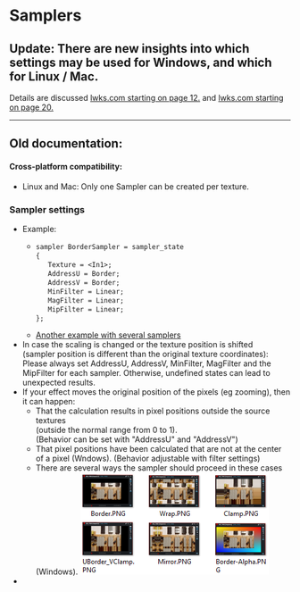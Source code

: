 # Samplers

## Update: There are new insights into which settings may be used for Windows, and which for Linux / Mac.  
 Details are discussed [lwks.com starting on page 12.](https://www.lwks.com/index.php?option=com_kunena&func=view&catid=7&id=143678&limit=15&limitstart=165&Itemid=81#ftop)
 and [lwks.com starting on page 20.](https://www.lwks.com/index.php?option=com_kunena&func=view&catid=7&id=143678&limit=15&limitstart=285&Itemid=81#ftop)
 
---


## Old documentation:

#### Cross-platform compatibility:  
   - Linux and Mac: Only one Sampler can be created per texture.  
 
 
### Sampler settings
  - Example:
     - ``` Code
       sampler BorderSampler = sampler_state
       {
          Texture = <In1>;
          AddressU = Border;
          AddressV = Border;
          MinFilter = Linear;
          MagFilter = Linear;
          MipFilter = Linear;
       };
       ```
     - [Another example with several samplers](example_code.md)
  - In case the scaling is changed or the texture position is shifted  
    (sampler position is different than the original texture coordinates):  
      Please always set AddressU, AddressV, MinFilter, MagFilter and the MipFilter for each sampler. Otherwise, 
      undefined states can lead to unexpected results.
  -  If your effect moves the original position of the pixels (eg zooming), then it can happen:
     - That the calculation results in pixel positions outside the source textures  
       (outside the normal range from 0 to 1).  
       (Behavior can be set with "AddressU" and "AddressV")  
     - That pixel positions have been calculated that are not at the center of a pixel (Wndows).
       (Behavior adjustable with filter settings)
     - There are several ways the sampler should proceed in these cases (Windows).
       ![](images/Sampler-mix.png)
 - 
  
  
  
  
  
  
  
  
    
``` Code
 ```
